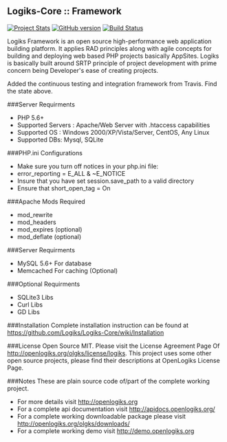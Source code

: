 Logiks-Core :: Framework
------------------------

[![Project Stats](https://www.openhub.net/p/Logiks-Core/widgets/project_thin_badge.gif)](https://www.openhub.net/p/Logiks-Core)
[![GitHub version](https://badge.fury.io/gh/Logiks%2FLogiks-Core.svg)](https://badge.fury.io/gh/Logiks%2FLogiks-Core)
[![Build Status](https://travis-ci.org/Logiks/Logiks-Core.svg)](https://travis-ci.org/Logiks/Logiks-Core)

Logiks Framework is an open source high-performance web application building platform. It applies RAD principles along with agile concepts for building and deploying web based PHP projects basically AppSites. Logiks is basically built around SRTP principle of project development with prime concern being Developer's ease of creating projects.

Added the continuous testing and integration framework from Travis. Find the state above.

###Server Requirments
+ PHP 5.6+
+ Supported Servers : Apache/Web Server with .htaccess capabilities
+ Supported OS : Windows 2000/XP/Vista/Server, CentOS, Any Linux 
+ Supported DBs: Mysql, SQLite

###PHP.ini Configurations
+ Make sure you turn off notices in your php.ini file: 
+ error_reporting = E_ALL & ~E_NOTICE
+ Insure that you have set session.save_path to a valid directory
+ Ensure that short_open_tag = On

###Apache Mods Required
+ mod_rewrite
+ mod_headers
+ mod_expires	(optional)
+ mod_deflate	(optional)

###Server Requirments
+ MySQL 5.6+	For database
+ Memcached		For caching (Optional)

###Optional Requirments
+ SQLite3 Libs
+ Curl Libs
+ GD Libs

###Installation
Complete installation instruction can be found at <https://github.com/Logiks/Logiks-Core/wiki/Installation>

###License
Open Source MIT. Please visit the License Agreement Page Of <http://openlogiks.org/olgks/license/logiks>.
This project uses some other open source projects, please find their descriptions at OpenLogiks License Page.

###Notes
These are plain source code of/part of the complete working project.
+ For more details visit <http://openlogiks.org>
+ For a complete api documentation  visit <http://apidocs.openlogiks.org/>
+ For a complete working downloadable package please visit <http://openlogiks.org/olgks/downloads/>
+ For a complete working demo visit <http://demo.openlogiks.org>
